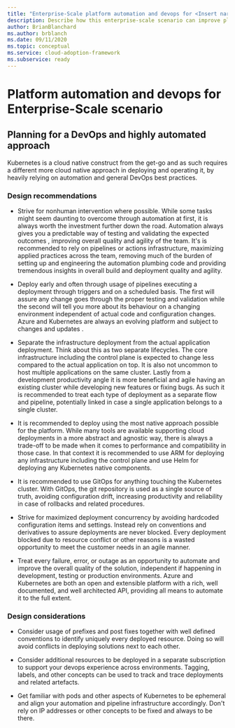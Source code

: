 ```yaml
---
title: "Enterprise-Scale platform automation and devops for <Insert narrative Name>"
description: Describe how this enterprise-scale scenario can improve platform automation and devops of <Insert Scenario Name>
author: BrianBlanchard
ms.author: brblanch
ms.date: 09/11/2020
ms.topic: conceptual
ms.service: cloud-adoption-framework
ms.subservice: ready
---
```


# Platform automation and devops for <Insert narrative Name> Enterprise-Scale scenario

## Planning for a DevOps and highly automated approach

Kubernetes is a cloud native construct from the get-go and as such requires a different more cloud native approach in deploying and operating it, by heavily relying on automation and general DevOps best practices. 

### Design recommendations

- Strive for nonhuman intervention where possible. While some tasks might seem daunting to overcome through automation at first, it is always worth the investment further down the road. Automation always gives you a predictable way of testing and validating the expected outcomes , improving overall quality and agility of the team. It's is recommended to rely on pipelines or actions infrastructure, maximizing applied practices across the team, removing much of the burden of setting up and engineering the automation plumbing code and providing tremendous insights in overall build and deployment quality and agility.

- Deploy early and often through usage of pipelines executing a deployment through triggers and on a scheduled basis. The first will assure any change goes through the proper testing and validation while the second will tell you more about its behaviour on a changing environment independent of actual code and configuration changes. Azure and Kubernetes are always an evolving platform and subject to changes and updates .

- Separate the infrastructure deployment from the actual application deployment. Think about this as two separate lifecycles. The core infrastructure including the control plane is expected to change less compared to the actual application on top. It is also not uncommon to host multiple applications on the same cluster. Lastly from a development productivity angle it is more beneficial and agile having an existing cluster while developing new features or fixing bugs. As such it is recommended to treat each type of deployment as a separate flow and pipeline, potentially linked in case a single application belongs to a single cluster.

- It is recommended to deploy using the most native approach possible for the platform. While many tools are available supporting cloud deployments in a more abstract and agnostic way, there is always a trade-off to be made when it comes to performance and compatibility in those case. In that context it is recommended to use ARM for deploying any infrastructure including the control plane and use Helm for deploying any Kubernetes native components.

- It is recommended to use GitOps for anything touching the Kubernetes cluster. With GitOps, the git repository is used as a single source of truth, avoiding configuration drift, increasing productivity and reliability in case of rollbacks and related procedures.

- Strive for maximized deployment concurrency by avoiding hardcoded configuration items and settings. Instead rely on conventions and derivatives to assure deployments are never blocked. Every deployment blocked due to resource conflict or other reasons is a wasted opportunity to meet the customer needs in an agile manner.

- Treat every failure, error, or outage as an opportunity to automate and improve the overall quality of the solution, independent if happening in development, testing or production environments. Azure and Kubernetes are both an open and extensible platform with a rich, well documented, and well architected API, providing all means to automate it to the full extent. 

### Design considerations

- Consider usage of prefixes and post fixes together with well defined conventions to identify uniquely every deployed resource. Doing so will avoid conflicts in deploying solutions next to each other. 

- Consider additional resources to be deployed in a separate subscription to support your devops experience across environments. Tagging, labels, and other concepts can be used to track and trace deployments and related artefacts.

- Get familiar with pods and other aspects of Kubernetes to be ephemeral and align your automation and pipeline infrastructure accordingly. Don't rely on IP addresses or other concepts to be fixed and always to be there.
